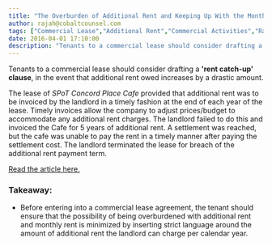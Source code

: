 ```yaml
---
title: "The Overburden of Additional Rent and Keeping Up With the Monthly Rent"
author: rajah@cobaltcounsel.com
tags: ["Commercial Lease","Additional Rent","Commercial Activities","Rajah"]
date: 2016-04-01 17:10:00
description: "Tenants to a commercial lease should consider drafting a 'rent catch-up' clause, in the event that additional rent owed increases by a drastic amount."
---
```




Tenants to a commercial lease should consider drafting a **'rent catch-up' clause**, in the event that additional rent owed increases by a drastic amount.

The lease of *SPoT Concord Place Cafe* provided that additional rent was to be invoiced by the landlord in a timely fashion at the end of each year of the lease. Timely invoices allow the company to adjust prices/budget to accommodate any additional rent charges. The landlord failed to do this and invoiced the Cafe for 5 years of additional rent. A settlement was reached, but the cafe was unable to pay the rent in a timely manner after paying the settlement cost. The landlord terminated the lease for breach of the additional rent payment term.

[Read the article here.](http://www.sys-con.com/node/3196422?)

### Takeaway:
- Before entering into a commercial lease agreement, the tenant should ensure that the possibility of being overburdened with additional rent and monthly rent is minimized by inserting strict language around the amount of additional rent the landlord can charge per calendar year.
